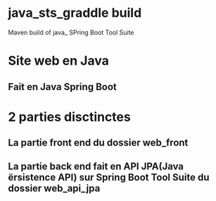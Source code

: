 # java_sts_graddle build
Maven build of java_ SPring Boot Tool Suite
# Site web en Java
## Fait en Java Spring Boot
# 2 parties disctinctes
## La partie front end du dossier web_front
## La partie back end fait en API JPA(Java ërsistence API) sur Spring Boot Tool Suite du dossier web_api_jpa


